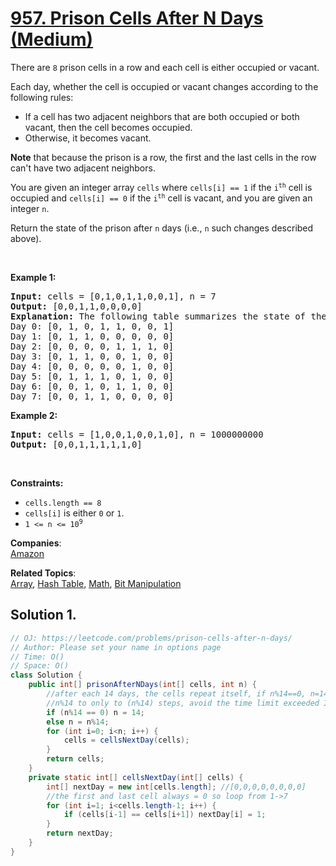 # [957. Prison Cells After N Days (Medium)](https://leetcode.com/problems/prison-cells-after-n-days/)

<p>There are <code>8</code> prison cells in a row and each cell is either occupied or vacant.</p>

<p>Each day, whether the cell is occupied or vacant changes according to the following rules:</p>

<ul>
	<li>If a cell has two adjacent neighbors that are both occupied or both vacant, then the cell becomes occupied.</li>
	<li>Otherwise, it becomes vacant.</li>
</ul>

<p><strong>Note</strong> that because the prison is a row, the first and the last cells in the row can't have two adjacent neighbors.</p>

<p>You are given an integer array <code>cells</code> where <code>cells[i] == 1</code> if the <code>i<sup>th</sup></code> cell is occupied and <code>cells[i] == 0</code> if the <code>i<sup>th</sup></code> cell is vacant, and you are given an integer <code>n</code>.</p>

<p>Return the state of the prison after <code>n</code> days (i.e., <code>n</code> such changes described above).</p>

<p>&nbsp;</p>
<p><strong>Example 1:</strong></p>

<pre><strong>Input:</strong> cells = [0,1,0,1,1,0,0,1], n = 7
<strong>Output:</strong> [0,0,1,1,0,0,0,0]
<strong>Explanation:</strong> The following table summarizes the state of the prison on each day:
Day 0: [0, 1, 0, 1, 1, 0, 0, 1]
Day 1: [0, 1, 1, 0, 0, 0, 0, 0]
Day 2: [0, 0, 0, 0, 1, 1, 1, 0]
Day 3: [0, 1, 1, 0, 0, 1, 0, 0]
Day 4: [0, 0, 0, 0, 0, 1, 0, 0]
Day 5: [0, 1, 1, 1, 0, 1, 0, 0]
Day 6: [0, 0, 1, 0, 1, 1, 0, 0]
Day 7: [0, 0, 1, 1, 0, 0, 0, 0]
</pre>

<p><strong>Example 2:</strong></p>

<pre><strong>Input:</strong> cells = [1,0,0,1,0,0,1,0], n = 1000000000
<strong>Output:</strong> [0,0,1,1,1,1,1,0]
</pre>

<p>&nbsp;</p>
<p><strong>Constraints:</strong></p>

<ul>
	<li><code>cells.length == 8</code></li>
	<li><code>cells[i]</code>&nbsp;is either <code>0</code> or <code>1</code>.</li>
	<li><code>1 &lt;= n &lt;= 10<sup>9</sup></code></li>
</ul>

**Companies**:  
[Amazon](https://leetcode.com/company/amazon)

**Related Topics**:  
[Array](https://leetcode.com/tag/array/), [Hash Table](https://leetcode.com/tag/hash-table/), [Math](https://leetcode.com/tag/math/), [Bit Manipulation](https://leetcode.com/tag/bit-manipulation/)

## Solution 1.

```java
// OJ: https://leetcode.com/problems/prison-cells-after-n-days/
// Author: Please set your name in options page
// Time: O()
// Space: O()
class Solution {
    public int[] prisonAfterNDays(int[] cells, int n) {
        //after each 14 days, the cells repeat itself, if n%14==0, n=14 steps
        //n%14 to only to (n%14) steps, avoid the time limit exceeded I have before
        if (n%14 == 0) n = 14;
        else n = n%14;
        for (int i=0; i<n; i++) {
            cells = cellsNextDay(cells);
        }
        return cells;
    }
    private static int[] cellsNextDay(int[] cells) {
        int[] nextDay = new int[cells.length]; //[0,0,0,0,0,0,0,0]
        //the first and last cell always = 0 so loop from 1->7
        for (int i=1; i<cells.length-1; i++) {
            if (cells[i-1] == cells[i+1]) nextDay[i] = 1;
        }
        return nextDay;
    }
}

```
